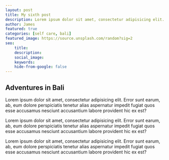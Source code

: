 ```yaml
---
layout: post
title: My sixth post 
description: Lorem ipsum dolor sit amet, consectetur adipisicing elit. Error sunt earum, ab, eum dolore perspiciatis tenetur alias aspernatur
author: James
featured: true
categories: [self care, bali]
featured_image: https://source.unsplash.com/random?sig=2
seo: 
    title: 
    description: 
    social_image: 
    keywords: 
    hide-from-google: false
---
```


## Adventures in Bali 

Lorem ipsum dolor sit amet, consectetur adipisicing elit. Error sunt earum, ab, eum dolore perspiciatis tenetur alias aspernatur impedit fugiat quos esse accusamus nesciunt accusantium labore provident hic ex est?

Lorem ipsum dolor sit amet, consectetur adipisicing elit. Error sunt earum, ab, eum dolore perspiciatis tenetur alias aspernatur impedit fugiat quos esse accusamus nesciunt accusantium labore provident hic ex est?

Lorem ipsum dolor sit amet, consectetur adipisicing elit. Error sunt earum, ab, eum dolore perspiciatis tenetur alias aspernatur impedit fugiat quos esse accusamus nesciunt accusantium labore provident hic ex est?